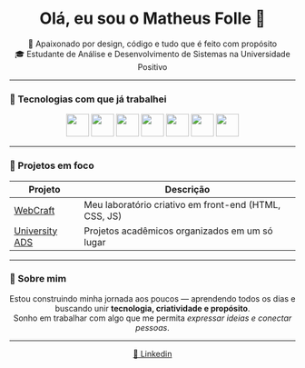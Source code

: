 <h1 align="center">Olá, eu sou o Matheus Folle 👋</h1>

<p align="center">
  🎨 Apaixonado por design, código e tudo que é feito com propósito <br>
  🎓 Estudante de Análise e Desenvolvimento de Sistemas na Universidade Positivo
</p>

---

### 🚀 Tecnologias com que já trabalhei

<p align="center">
  <img src="https://cdn.jsdelivr.net/gh/devicons/devicon/icons/html5/html5-original.svg" width="40" />
  <img src="https://cdn.jsdelivr.net/gh/devicons/devicon/icons/css3/css3-original.svg" width="40" />
  <img src="https://cdn.jsdelivr.net/gh/devicons/devicon/icons/javascript/javascript-original.svg" width="40" />
  <img src="https://cdn.jsdelivr.net/gh/devicons/devicon/icons/react/react-original.svg" width="40" />
  <img src="https://cdn.jsdelivr.net/gh/devicons/devicon/icons/php/php-original.svg" width="40" />
  <img src="https://cdn.jsdelivr.net/gh/devicons/devicon/icons/c/c-original.svg" width="40" />
  <img src="https://cdn.jsdelivr.net/gh/devicons/devicon/icons/java/java-original.svg" width="40" />
</p>

---

### 🧠 Projetos em foco

| Projeto | Descrição |
|--------|-----------|
| [WebCraft](https://github.com/matheusfolle/webcraft) | Meu laboratório criativo em front-end (HTML, CSS, JS) |
| [University ADS](https://github.com/matheusfolle/university_ads) | Projetos acadêmicos organizados em um só lugar |

---

### 🌱 Sobre mim

<p align="center">
  Estou construindo minha jornada aos poucos — aprendendo todos os dias e buscando unir <strong>tecnologia, criatividade e propósito</strong>. <br>
  Sonho em trabalhar com algo que me permita <em>expressar ideias e conectar pessoas</em>.
</p>

---

<p align="center">
  <a href="https://linkedin.com/in/matheusfolle">🔗 Linkedin</a> 
</p>
